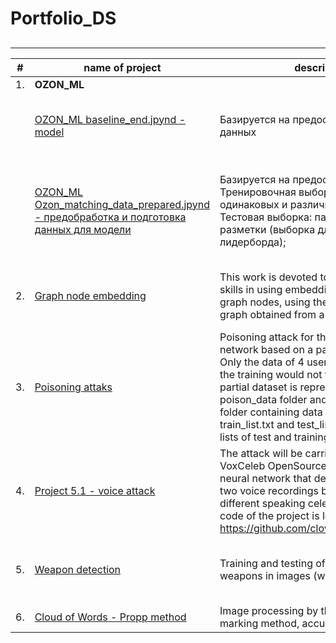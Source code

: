 # Portfolio_DS
## 
___
| #| name of project| description| stack| language|
|---|---------------|------------|------|---------|
| 1.| **OZON_ML**
|   |[OZON_ML baseline_end.jpynd - model](https://github.com/MilkaKaplan/Portfolio_DS/blob/4eb3d2bd9ceb9621eb99710fe59380b63258364c/OZON_ML/baseline_end.ipynb)| Базируется на предообработанных данных| python, numpy, seaborn, catboost, scipy.spatial.distance, sklearn.metrics, sklearn.model| Russian, English|
|   |[OZON_ML Ozon_matching_data_prepared.jpynd - предобработка и подготовка данных для модели](https://github.com/MilkaKaplan/Portfolio_DS/blob/a6b154557353c9b87b7da1034f1134d25a019db3/OZON_ML/Ozon_matching_data_prepared.ipynb)| Базируется на предоставленных данных: Тренировочная выборка: пары одинаковых и различных товаров; Тестовая выборка: пары товаров без разметки (выборка для формирования лидерборда);| python, matplotlib.pyplot, random, numpy, sklearn.preprocessing, seaborn, re, string, nltk, spacy, sklearn.metrics.pairwise, ast, itertools| Russian, English|
| 2.| [Graph node embedding](https://github.com/MilkaKaplan/Portfolio_DS/blob/main/2%20-%20Graph%20node%20embedding/Graph_node_embedding.ipynb)| This work is devoted to the development of skills in using embedding methods of graph nodes, using the example of a social graph obtained from a social network| networkx, random, gensim.models, sklearn.manifold, sklearn.decomposition, matplotlib.pyplot | Russian, English|
| 3.| [Poisoning attaks](https://github.com/MilkaKaplan/Portfolio_DS/blob/main/Poisoning%20attacks/Project_5_2_Poisoning_attack.ipynb)| Poisoning attack for the VoxCeleb neural network based on a part of the dataset. Only the data of 4 users were taken so that the training would not take too long. A partial dataset is represented as a poison_data folder and contains a dataset folder containing data and files directly train_list.txt and test_list.txt , containing lists of test and training data| VoxCeleb, numpy, torch.nn.functional | Russian, English|
| 4.| [Project 5.1 - voice attack](https://github.com/MilkaKaplan/Portfolio_DS/blob/main/Project%205.1%20-%20voice%20attack/project_5_1_voice_HopSkipJump.ipynb)| The attack will be carried out on the VoxCeleb OpenSource project, which is a neural network that determines whether two voice recordings belong to the same or different speaking celebrities. The source code of the project is located here: https://github.com/clovaai/voxceleb_trainer| Adversarial Robustness Toolbox, numpy, torch, torch.nn.functional, soundfile | Russian, English|
| 5.| [Weapon detection](https://github.com/MilkaKaplan/Portfolio_DS/blob/main/Weapon%20detection/Копия_блокнота__Kaplan_weapon_detection_ipynb_.ipynb)| Training and testing of a model to identify weapons in images (with markup)| random, numpy, matplotlib.pyplot, os, glob, sv2, imutils, json, torch, tensorflow, shutil, xml.etree.ElementTree | Russian, English|
| 6.| [Cloud of Words - Propp method](https://github.com/MilkaKaplan/Portfolio_DS/blob/main/Cloud_of_Words/Propp_Cloud.ipynb)| Image processing by the polygonal marking method, accuracy assessment| stop-words, pandas, matplotlib, WordCloud |English|

